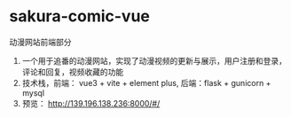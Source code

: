 # sakura-comic-vue

动漫网站前端部分

1. 一个用于追番的动漫网站，实现了动漫视频的更新与展示，用户注册和登录，评论和回复，视频收藏的功能
2. 技术栈，前端： vue3 + vite + element plus, 后端：flask + gunicorn + mysql 
3. 预览： http://139.196.138.236:8000/#/
